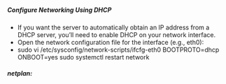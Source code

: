 ##### Configure Networking Using DHCP
- If you want the server to automatically obtain an IP address from a DHCP server, you’ll need to enable DHCP on your network interface.
- Open the network configuration file for the interface (e.g., eth0):
- sudo vi /etc/sysconfig/network-scripts/ifcfg-eth0
BOOTPROTO=dhcp
ONBOOT=yes
sudo systemctl restart network


##### netplan:

